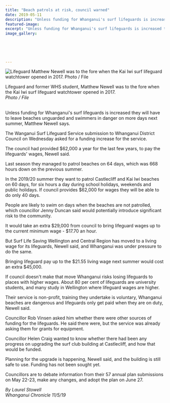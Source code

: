 ```yaml
---
title: "Beach patrols at risk, council warned"
date: 2019-05-11
description: "Unless funding for Whanganui's surf lifeguards is increased they will have to leave beaches unguarded & swimmers..."
featured-image: 
excerpt: "Unless funding for Whanganui's surf lifeguards is increased they will have to leave beaches unguarded and swimmers in danger on more days next summer, Matthew Newell says."
image_gallery:
    
    
    
    
    
---
```


<p><img src="https://www.nzherald.co.nz/resizer/U-Tx7upTTwlsTiJh2vVyWG-PEoQ=/620x349/smart/filters:quality(70)/arc-anglerfish-syd-prod-nzme.s3.amazonaws.com/public/ZVZQ3RAVM5G2JIOKWVI6RQSHF4.jpg" alt="Lifeguard Matthew Newell was to the fore when the Kai Iwi surf lifeguard watchtower opened in 2017. Photo / File" /></p>
<p><span>Lifeguard and former WHS student, Matthew Newell was to the fore when the Kai Iwi surf lifeguard watchtower opened in 2017. <br /><em>Photo / File</em></span></p>
<p><br />Unless funding for Whanganui's surf lifeguards is increased they will have to leave beaches unguarded and swimmers in danger on more days next summer, Matthew Newell says.</p>
<p>The Wanganui Surf Lifeguard Service submission to Whanganui District Council on Wednesday asked for a funding increase for the service.</p>
<p>The council had provided $62,000 a year for the last few years, to pay the lifeguards' wages, Newell said.</p>
<p>Last season they managed to patrol beaches on 64 days, which was 668 hours down on the previous summer.</p>
<p>In the 2019/20 summer they want to patrol Castlecliff and Kai Iwi beaches on 60 days, for six hours a day during school holidays, weekends and public holidays. If council provides $62,000 for wages they will be able to do only 40 days.</p>
<p>People are likely to swim on days when the beaches are not patrolled, which councillor Jenny Duncan said would potentially introduce significant risk to the community.</p>
<p>It would take an extra $29,000 from council to bring lifeguard wages up to the current minimum wage - $17.70 an hour.</p>
<p>But Surf Life Saving Wellington and Central Region has moved to a living wage for its lifeguards, Newell said, and Whanganui was under pressure to do the same.</p>
<p>Bringing lifeguard pay up to the $21.55 living wage next summer would cost an extra $45,000.</p>
<p>If council doesn't make that move Whanganui risks losing lifeguards to places with higher wages. About 80 per cent of lifeguards are university students, and many study in Wellington where lifeguard wages are higher.</p>
<p>Their service is non-profit, training they undertake is voluntary, Whanganui beaches are dangerous and lifeguards only get paid when they are on duty, Newell said.</p>
<p>Councillor Rob Vinsen asked him whether there were other sources of funding for the lifeguards. He said there were, but the service was already asking them for grants for equipment.</p>
<p>Councillor Helen Craig wanted to know whether there had been any progress on upgrading the surf club building at Castlecliff, and how that would be funded.</p>
<p>Planning for the upgrade is happening, Newell said, and the building is still safe to use. Funding has not been sought yet.</p>
<p>Councillors are to debate information from their 57 annual plan submissions on May 22-23, make any changes, and adopt the plan on June 27.</p>
<p><em>By Laurel Stowell</em><br /><em>Whanganui Chronicle 11/5/19</em></p>

